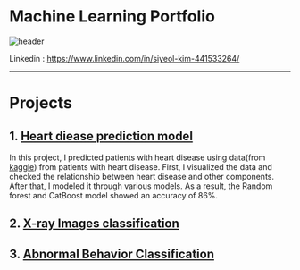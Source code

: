 # Machine Learning Portfolio
![header](https://capsule-render.vercel.app/api?type=waving&color=99CCFF&height=200&section=header&text=Siyeol%20Kim&fontSize=90)

Linkedin : https://www.linkedin.com/in/siyeol-kim-441533264/
***
# Projects
## 1. [Heart diease prediction model](https://github.com/yeol0129/heartdisease/blob/main/pf.md)
 In this project, I predicted patients with heart disease using data(from [kaggle](https://www.kaggle.com/datasets/fedesoriano/heart-failure-prediction?select=heart.csv)) from patients with heart disease.
 First, I visualized the data and checked the relationship between heart disease and other components. After that, I modeled it through various models. As a result, the Random forest and CatBoost model showed an accuracy of 86%.
## 2. [X-ray Images classification](https://github.com/yeol0129/xray_ResNet50_Pneumonia/blob/main/pf.md)
## 3. [Abnormal Behavior Classification](https://github.com/yeol0129/AbnormalBehavior-Classification/blob/master/pf/pf.md)
